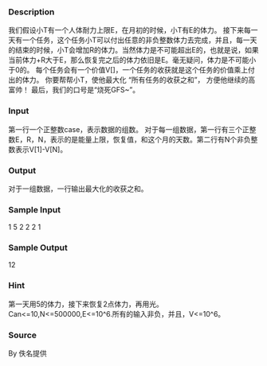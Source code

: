 
### Description
我们假设小T有一个人体耐力上限E，在月初的时候，小T有E的体力。
接下来每一天有一个任务，这个任务小T可以付出任意的非负整数体力去完成，并且，每一天的结束的时候，小T会增加R的体力。当然体力是不可能超出E的，也就是说，如果当前体力+R大于E，那么恢复完之后的体力依旧是E。毫无疑问，体力是不可能小于0的。
每个任务会有一个价值V[]，一个任务的收获就是这个任务的价值乘上付出的体力。
你要帮帮小T，使他最大化 “所有任务的收获之和”， 方便他继续的高富帅！
最后，我们的口号是“烧死GFS~”。

### Input

第一行一个正整数case，表示数据的组数。
对于每一组数据，第一行有三个正整数E，R，N，表示的是能量上限，恢复值，和这个月的天数。第二行有N个非负整数表示V[1]-V[N]。










### Output

对于一组数据，一行输出最大化的收获之和。





### Sample Input
1
5 2 2
2 1
### Sample Output
12
### Hint
第一天用5的体力，接下来恢复2点体力，再用光。
Can<=10,N<=500000,E<=10^6.所有的输入非负，并且，V<=10^6。


### Source
By 佚名提供
